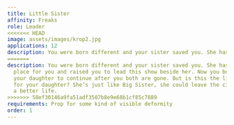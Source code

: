 ```yaml
---
title: Little Sister
affinity: Freaks
role: Leader
<<<<<<< HEAD
image: assets/images/krop2.jpg
applications: 12
description: You were born different and your sister saved you. She has created this place for you and raised you to lead this show beside her. Now you both are raising your daughter to continue after you both are gone. But is this the life you want for your daughter? She’s just like Big Sister, she could leave the circus and choose a better life.
=======
description: You were born different and your sister saved you. She has created this
  place for you and raised you to lead this show beside her. Now you both are raising
  your daughter to continue after you both are gone. But is this the life you want
  for your daughter? She’s just like Big Sister, she could leave the circus and choose
  a better life.
>>>>>>> 58ef30146a9fa51adf3507b8e9e68b1cf85c7889
requirements: Prop for some kind of visible deformity
order: 1
---
```


